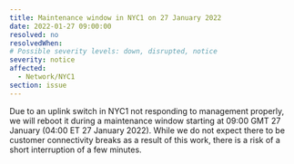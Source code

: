 ```yaml
---
title: Maintenance window in NYC1 on 27 January 2022
date: 2022-01-27 09:00:00
resolved: no
resolvedWhen:
# Possible severity levels: down, disrupted, notice
severity: notice
affected:
  - Network/NYC1
section: issue
---
```


 Due to an uplink switch in NYC1 not responding to management properly, we will reboot it during a maintenance window starting at 09:00 GMT 27 January (04:00 ET 27 January 2022). While we do not expect there to be customer connectivity breaks as a result of this work, there is a risk of a short interruption of a few minutes.
 
 

